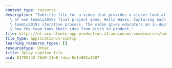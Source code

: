 ```yaml
---
content_type: resource
description: "Subtitle file for a video that provides a closer look at the development\
  \ of one team\u2019s final project game, Hello Waves. Capturing each step in the\
  \ team\u2019s iterative process, the video gives educators an in-depth view into\
  \ how the team took their idea from pitch to product."
file: https://ol-ocw-studio-app-production.s3.amazonaws.com/courses/cms-611j-creating-video-games-fall-2014/84705f4276d011e8fdaa8e1e883a4507_lxpXowuUdKw.srt
file_type: application/x-subrip
learning_resource_types: []
resourcetype: Other
title: 3play caption file
uid: 84705f42-76d0-11e8-fdaa-8e1e883a4507
---
```

